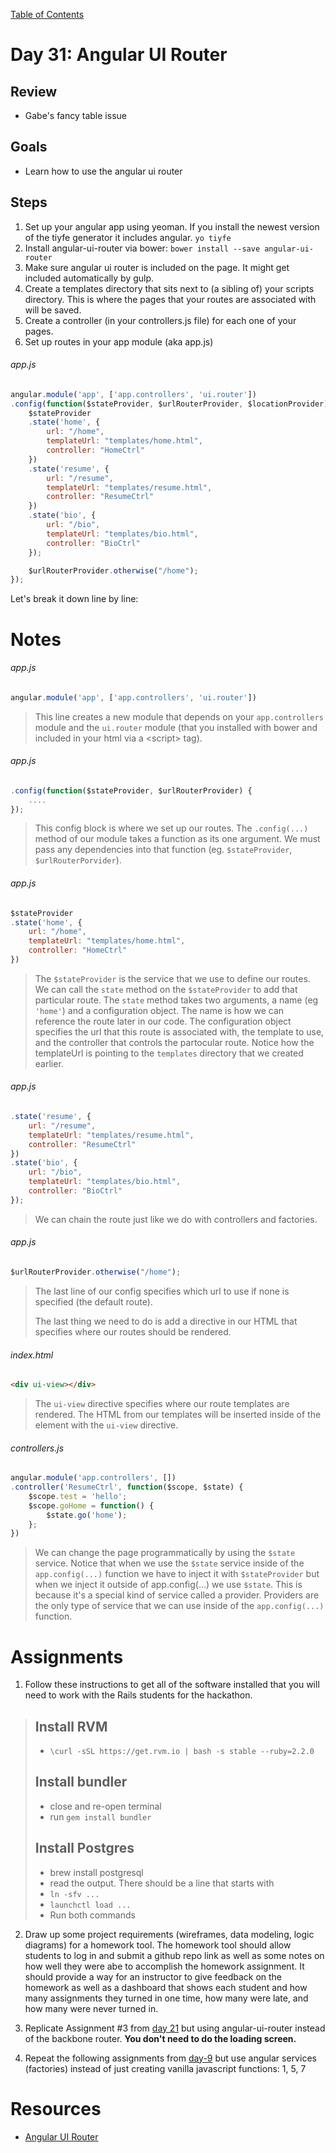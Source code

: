 [Table of Contents](/README.md)

# Day 31: Angular UI Router

## Review
* Gabe's fancy table issue

## Goals
* Learn how to use the angular ui router

## Steps
1. Set up your angular app using yeoman. If you install the newest version of the tiyfe generator it includes angular. `yo tiyfe`
2. Install angular-ui-router via bower: `bower install --save angular-ui-router`
3. Make sure angular ui router is included on the page. It might get included automatically by gulp.
4. Create a templates directory that sits next to (a sibling of) your scripts directory. This is where the pages that your routes are associated with will be saved.
5. Create a controller (in your controllers.js file) for each one of your pages.
6. Set up routes in your app module (aka app.js)

###### app.js
```js
angular.module('app', ['app.controllers', 'ui.router'])
.config(function($stateProvider, $urlRouterProvider, $locationProvider) {
	$stateProvider
	.state('home', {
		url: "/home",
		templateUrl: "templates/home.html",
		controller: "HomeCtrl"
	})
	.state('resume', {
		url: "/resume",
		templateUrl: "templates/resume.html",
		controller: "ResumeCtrl"
	})
	.state('bio', {
		url: "/bio",
		templateUrl: "templates/bio.html",
		controller: "BioCtrl"
	});

	$urlRouterProvider.otherwise("/home");
});
```
Let's break it down line by line:


# Notes
###### app.js
```js
angular.module('app', ['app.controllers', 'ui.router'])
```

> This line creates a new module that depends on your `app.controllers` module and the `ui.router` module (that you installed with bower and included in your html via a &lt;script&gt; tag).

###### app.js
```js
.config(function($stateProvider, $urlRouterProvider) {
	....
});
```

> This config block is where we set up our routes. The `.config(...)` method of our module takes a function as its one argument. We must pass any dependencies into that function (eg. `$stateProvider`, `$urlRouterPorvider`).

###### app.js
```js
$stateProvider
.state('home', {
	url: "/home",
	templateUrl: "templates/home.html",
	controller: "HomeCtrl"
})
```

> The `$stateProvider` is the service that we use to define our routes. We can call the `state` method on the `$stateProvider` to add that particular route. The `state` method takes two arguments, a name (eg `'home'`) and a configuration object. The name is how we can reference the route later in our code. The configuration object specifies the url that this route is associated with, the template to use, and the controller that controls the partocular route. Notice how the templateUrl is pointing to the `templates` directory that we created earlier.

###### app.js
```js
.state('resume', {
	url: "/resume",
	templateUrl: "templates/resume.html",
	controller: "ResumeCtrl"
})
.state('bio', {
	url: "/bio",
	templateUrl: "templates/bio.html",
	controller: "BioCtrl"
});
```

> We can chain the route just like we do with controllers and factories.

###### app.js
```js
$urlRouterProvider.otherwise("/home");
```

> The last line of our config specifies which url to use if none is specified (the default route).
>
> The last thing we need to do is add a directive in our HTML that specifies where our routes should be rendered.

###### index.html
```html
<div ui-view></div>
```

> The `ui-view` directive specifies where our route templates are rendered. The HTML from our templates will be inserted inside of the element with the `ui-view` directive.

###### controllers.js
```js
angular.module('app.controllers', [])
.controller('ResumeCtrl', function($scope, $state) {
	$scope.test = 'hello';
	$scope.goHome = function() {
		$state.go('home');
	};
})
```

> We can change the page programmatically by using the `$state` service. Notice that when we use the `$state` service inside of the `app.config(...)` function we have to inject it with `$stateProvider` but when we inject it outside of app.config(...) we use `$state`. This is because it's a special kind of service called a provider. Providers are the only type of service that we can use inside of the `app.config(...)` function.

# Assignments
1. Follow these instructions to get all of the software installed that you will need to work with the Rails students for the hackathon.

> ## Install RVM 
>  - `\curl -sSL https://get.rvm.io | bash -s stable --ruby=2.2.0`
> 
> ## Install bundler
>  - close and re-open terminal
>  - run `gem install bundler`
> 
> ## Install Postgres
>  - brew install postgresql
>  - read the output. There should be a line that starts with
>  	- `ln -sfv ...`
>  	- `launchctl load ...`
>  - Run both commands

2. Draw up some project requirements (wireframes, data modeling, logic diagrams) for a homework tool. The homework tool should allow students to log in and submit a github repo link as well as some notes on how well they were abe to accomplish the homework assignment. It should provide a way for an instructor to give feedback on the homework as well as a dashboard that shows each student and how many assignments they turned in one time, how many were late, and how many were never turned in.

3. Replicate Assignment #3 from [day 21](/day-21) but using angular-ui-router instead of the backbone router. **You don't need to do the loading screen.**

4. Repeat the following assignments from [day-9](/day-9) but use angular services (factories) instead of just creating vanilla javascript functions: 1, 5, 7


# Resources
* [Angular UI Router](https://github.com/angular-ui/ui-router)